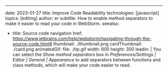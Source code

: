 ---
date: 2023-01-27
title: Improve Code Readability
technologies: [javascript]
topics: [editing]
author: er
subtitle: How to enable method separators to make it easier to read your code in WebStorm.
seealso:
- title: Source code navigation
  href: https://www.jetbrains.com/help/webstorm/navigating-through-the-source-code.html#
thumbnail: ./thumbnail.png
cardThumbnail: ./card.png
animatedGif:
  file: ./tip.gif
  width: 600
  height: 300
leadin: |
  You can select the _Show method separators_ box in _Preferences/Settings | Editor | General | Appearance_ to add separators between functions and class methods, which will make your code easier to read.
 
